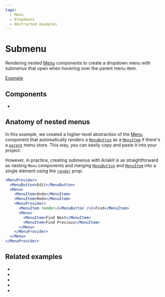 ```yaml
---
tags:
  - Menu
  - Dropdowns
  - Abstracted examples
---
```


# Submenu

<div data-description>

Rendering nested [Menu](/components/menu) components to create a dropdown menu with submenus that open when hovering over the parent menu item.

</div>

<div data-tags></div>

<a href="./index.tsx" data-playground>Example</a>

## Components

<div data-cards="components">

- [](/components/menu)

</div>

## Anatomy of nested menus

In this example, we created a higher-level abstraction of the [Menu](/components/menu) component that automatically renders a [`MenuButton`](/reference/menu-button) as a [`MenuItem`](/reference/menu-item) if there's a [`parent`](/reference/use-menu-store#parent) menu store. This way, you can easily copy and paste it into your project.

However, in practice, creating submenus with Ariakit is as straightforward as nesting `Menu` components and merging [`MenuButton`](/reference/menu-button) and [`MenuItem`](/reference/menu-item) into a single element using the [`render`](/reference/menu-item#render) prop:

```jsx {6-12} "render"
<MenuProvider>
  <MenuButton>Edit</MenuButton>
  <Menu>
    <MenuItem>Undo</MenuItem>
    <MenuItem>Redo</MenuItem>
    <MenuProvider>
      <MenuItem render={<MenuButton />}>Find</MenuItem>
      <Menu>
        <MenuItem>Find Next</MenuItem>
        <MenuItem>Find Previous</MenuItem>
      </Menu>
    </MenuProvider>
  </Menu>
</MenuProvider>
```

## Related examples

<div data-cards="examples">

- [](/examples/menu-nested-combobox)
- [](/examples/menu-tooltip)
- [](/examples/menu-item-checkbox)
- [](/examples/menu-framer-motion)
- [](/examples/menubar-navigation)

</div>
